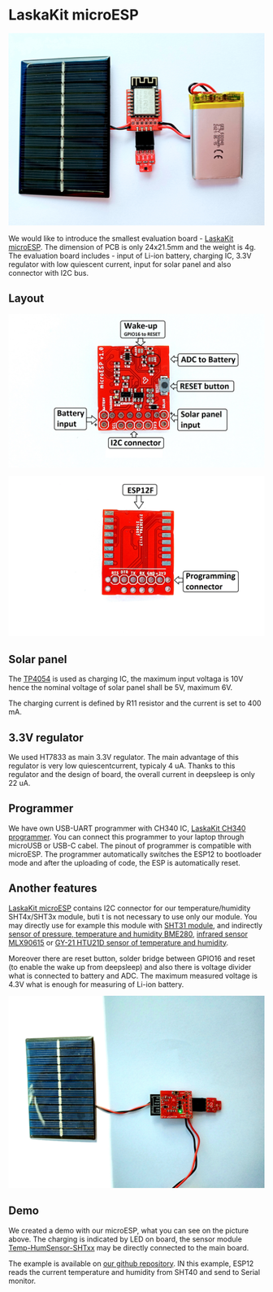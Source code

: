 # LaskaKit microESP

![microESP with solar panel](https://github.com/LaskaKit/microESP/blob/main/img/microESP_1.jpg)

We would like to introduce the smallest evaluation board - [LaskaKit microESP](https://www.laskarduino.cz/laskakit-microesp/). 
The dimension of PCB is only 24x21.5mm and the weight is 4g. The evaluation board includes - input of Li-ion battery, charging IC, 3.3V regulator with low quiescent current, input for solar panel and also connector with I2C bus.

## Layout

![TOP of microESP](https://github.com/LaskaKit/microESP/blob/main/img/microESP_TOP.jpg)

![BOTTOM of microESP](https://github.com/LaskaKit/microESP/blob/main/img/microESP_BOT.jpg)

## Solar panel

The [TP4054](https://www.laskarduino.cz/toppower-tp4054-nabijecka-li-ion-clanku--0-4a--sot-23-5/) is used as charging IC, the maximum input voltaga is 10V hence the nominal voltage of solar panel shall be 5V, maximum 6V.

The charging current is defined by R11 resistor and the current is set to 400 mA.

## 3.3V regulator

We used HT7833 as main 3.3V regulator. The main advantage of this regulator is very low quiescentcurrent, typicaly 4 uA. 
Thanks to this regulator and the design of board, the overall current in deepsleep is only 22 uA.

## Programmer

We have own USB-UART programmer with CH340 IC, [LaskaKit CH340 programmer](https://www.laskarduino.cz/laskakit-ch340-programmer-usb-c--microusb--uart/). You can connect this programmer to your laptop through microUSB or USB-C cabel. 
The pinout of programmer is compatible with microESP. The programmer automatically switches the ESP12 to bootloader mode and after the uploading of code, the ESP is automatically reset. 

## Another features

[LaskaKit microESP](https://www.laskarduino.cz/laskakit-microesp/) contains I2C connector for our temperature/humidity SHT4x/SHT3x module, buti t is not necessary to use only our module. You may directly use for example this module with [SHT31 module](https://www.laskarduino.cz/senzor-teploty-a-vlhkosti-vzduchu-sht30/), and indirectly [sensor of pressure, temperature and humidity BME280](https://www.laskarduino.cz/arduino-senzor-tlaku--teploty-a-vlhkosti-bme280/), [infrared sensor MLX90615](https://www.laskarduino.cz/arduino-infracerveny-teplomer-mlx90615/) or [GY-21 HTU21D sensor of temperature and humidity](https://www.laskarduino.cz/gy-21-htu21d-senzor-teploty-a-vlhkosti/).

Moreover there are reset button, solder bridge between GPIO16 and reset (to enable the wake up from deepsleep) and also there is voltage divider what is connected to battery and ADC. 
The maximum measured voltage is 4.3V what is enough for measuring of Li-ion battery.

![microESP with solar panel](https://github.com/LaskaKit/microESP/blob/main/img/microESP_2.jpg)

## Demo

We created a demo with our microESP, what you can see on the picture above.
The charging is indicated by LED on board, the sensor module [Temp-HumSensor-SHTxx](https://github.com/LaskaKit/Temp-HumSensor-SHTxx) may be directly connected to the main board. 

The example is available on [our github repository](https://github.com/LaskaKit/microESP/tree/main/examples). IN this example, ESP12 reads the current temperature and humidity from SHT40 and send to Serial monitor.
